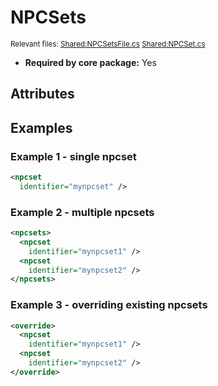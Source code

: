 # NPCSets

<sup>Relevant files: [Shared:NPCSetsFile.cs](https://github.com/Regalis11/Barotrauma/blob/master/Barotrauma/BarotraumaShared/SharedSource/ContentManagement/ContentFile/NPCSetsFile.cs) [Shared:NPCSet.cs](https://github.com/Regalis11/Barotrauma/blob/master/Barotrauma/BarotraumaShared/SharedSource/Map/Outposts/NPCSet.cs)</sup>

- **Required by core package:** Yes

## Attributes



## Examples

### Example 1 - single npcset

```xml
<npcset
  identifier="mynpcset" />
```

### Example 2 - multiple npcsets

```xml
<npcsets>
  <npcset
    identifier="mynpcset1" />
  <npcset
    identifier="mynpcset2" />
</npcsets>
```

### Example 3 - overriding existing npcsets

```xml
<override>
  <npcset
    identifier="mynpcset1" />
  <npcset
    identifier="mynpcset2" />
</override>
```

